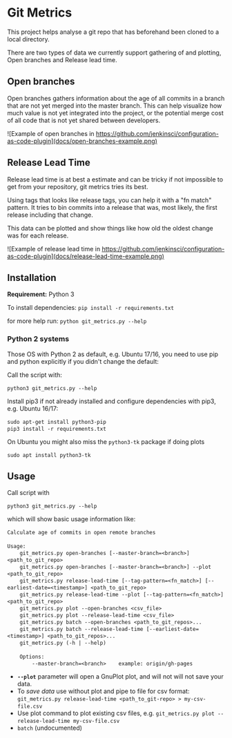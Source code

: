 # Git Metrics

This project helps analyse a git repo that has beforehand been cloned to a local directory.

There are two types of data we currently support gathering of and plotting, Open branches and Release lead time.

## Open branches

Open branches gathers information about the age of all commits in a branch that are not yet merged into the master branch. This can help visualize how much value is not yet integrated into the project, or the potential merge cost of all code that is not yet shared between developers.

![Example of open branches in https://github.com/jenkinsci/configuration-as-code-plugin](docs/open-branches-example.png)

## Release Lead Time

Release lead time is at best a estimate and can be tricky if not impossible to get from your repository, git metrics tries its best.

Using tags that looks like release tags, you can help it with a "fn match" pattern. It tries to bin commits into a release that was, most likely, the first release including that change.

This data can be plotted and show things like how old the oldest change was for each release.

![Example of release lead time in https://github.com/jenkinsci/configuration-as-code-plugin](docs/release-lead-time-example.png)

## Installation

**Requirement:** Python 3

To install dependencies:
	`pip install -r requirements.txt`

for more help run:
	`python git_metrics.py --help`

### Python 2 systems

Those OS with Python 2 as default, e.g. Ubuntu 17/16, you need to use pip and python explicitly if you didn't change the default:

Call the script with:

	python3 git_metrics.py --help

Install pip3 if not already installed and configure dependencies with pip3, e.g. Ubuntu 16/17:

	sudo apt-get install python3-pip
	pip3 install -r requirements.txt

On Ubuntu you might also miss the `python3-tk` package if doing plots

	sudo apt install python3-tk

## Usage

Call script with

	python3 git_metrics.py --help

which will show basic usage information like:

	Calculate age of commits in open remote branches

	Usage:
	    git_metrics.py open-branches [--master-branch=<branch>] <path_to_git_repo>
	    git_metrics.py open-branches [--master-branch=<branch>] --plot <path_to_git_repo>
	    git_metrics.py release-lead-time [--tag-pattern=<fn_match>] [--earliest-date=<timestamp>] <path_to_git_repo>
	    git_metrics.py release-lead-time --plot [--tag-pattern=<fn_match>] <path_to_git_repo>
	    git_metrics.py plot --open-branches <csv_file>
	    git_metrics.py plot --release-lead-time <csv_file>
	    git_metrics.py batch --open-branches <path_to_git_repos>...
	    git_metrics.py batch --release-lead-time [--earliest-date=<timestamp>] <path_to_git_repos>...
	    git_metrics.py (-h | --help)

	    Options:
	        --master-branch=<branch>    example: origin/gh-pages


* **`--plot`** parameter will open a GnuPlot plot, and will not will not save your data.
* To _save data_ use without plot and pipe to file for csv format: `git_metrics.py release-lead-time <path_to_git-repo> > my-csv-file.csv`
* Use plot command to plot existing csv files, e.g. `git_metrics.py plot --release-lead-time my-csv-file.csv`
* `batch` (undocumented)
